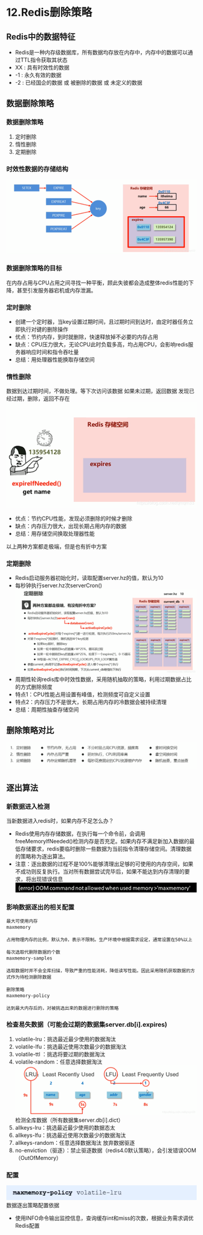 # 12.Redis删除策略

## Redis中的数据特征
* Redis是一种内存级数据库，所有数据均存放在内存中，内存中的数据可以通过TTL指令获取其状态
* XX : 具有时效性的数据
* -1 : 永久有效的数据
* -2 : 已经国企的数据 或 被删除的数据 或 未定义的数据
## 数据删除策略
### 数据删除策略
1. 定时删除
2. 惰性删除
3. 定期删除
### 时效性数据的存储结构
![1](https://github.com/syYurnero/images-Source/blob/main/Redis/12/1.png?raw=true)

### 数据删除策略的目标
在内存占用与CPU占用之间寻找一种平衡，顾此失彼都会造成整体redis性能的下降，甚至引发服务器宕机或内存泄漏。

### 定时删除
* 创建一个定时器，当key设置过期时间，且过期时间到达时，由定时器任务立即执行对键的删除操作
* 优点：节约内存，到时就删除，快速释放掉不必要的内存占用
* 缺点：CPU压力很大，无论CPU此时负载多高，均占用CPU，会影响redis服务器响应时间和指令吞吐量
* 总结：用处理器性能换取存储空间
### 惰性删除
数据到达过期时间，不做处理。等下次访问该数据
如果未过期，返回数据
发现已经过期，删除，返回不存在
![2](https://github.com/syYurnero/images-Source/blob/main/Redis/12/2.png?raw=true)
* 优点：节约CPU性能，发现必须删除的时候才删除
* 缺点：内存压力很大，出现长期占用内存的数据
* 总结：用存储空间换取处理器性能

以上两种方案都走极端，但是也有折中方案

### 定期删除
* Redis启动服务器初始化时，读取配置server.hz的值，默认为10
* 每秒钟执行server.hz次serverCron()
![3](https://github.com/syYurnero/images-Source/blob/main/Redis/12/3.png?raw=true)
* 周期性轮询redis库中时效性数据，采用随机抽取的策略，利用过期数据占比的方式删除频度
* 特点1：CPU性能占用设置有峰值，检测频度可自定义设置
* 特点2：内存压力不是很大，长期占用内存的冷数据会被持续清理
* 总结：周期性抽查存储空间
## 删除策略对比
![4](https://github.com/syYurnero/images-Source/blob/main/Redis/12/4.png?raw=true)

## 逐出算法
### 新数据进入检测
当新数据进入redis时，如果内存不足怎么办？

* Redis使用内存存储数据，在执行每一个命令前，会调用freeMemorylfNeeded()检测内存是否充足。如果内存不满足新加入数据的最低存储要求，redis要临时删除一些数据为当前指令清理存储空间。清理数据的策略称为逐出算法。
* 注意：逐出数据的过程不是100%能够清理出足够的可使用的内存空间，如果不成功则反复执行。当对所有数据尝试完毕后，如果不能达到内存清理的要求，将出现错误信息
![5](https://github.com/syYurnero/images-Source/blob/main/Redis/12/5.png?raw=true)
### 影响数据逐出的相关配置
```shell
最大可使用内存
maxmemory

占用物理内存的比例，默认为0，表示不限制。生产环境中根据需求设定，通常设置在50%以上

每次选取代删除数据的个数
maxmemory-samples

选取数据时并不会全库扫描，导致严重的性能消耗，降低读写性能。因此采用随机获取数据的方式作为待检测删除数据

删除策略
maxmemory-policy

达到最大内存后的，对被挑选出来的数据进行删除的策略
```
### 检查易失数据（可能会过期的数据集server.db[i].expires)

1. volatile-lru：挑选最近最少使用的数据淘汰
2. volatile-lfu：挑选最近使用次数最少的数据淘汰
3. volatile-ttl ：挑选将要过期的数据淘汰
4. volatile-random：任意选择数据淘汰
![6](https://github.com/syYurnero/images-Source/blob/main/Redis/12/6.png?raw=true)
检测全库数据（所有数据集server.db[i].dict）
5. allkeys-lru：挑选最近最少使用的数据态太
6. allkeys-lfu：挑选最近使用次数最少的数据淘汰
7. allkeys-random：任意选择数据淘汰
放弃数据驱逐
8. no-enviction（驱逐）：禁止驱逐数据（redis4.0默认策略），会引发错误OOM（OutOfMemory）
### 配置
![7](https://github.com/syYurnero/images-Source/blob/main/Redis/12/7.png?raw=true)
数据逐出策略配置依据

* 使用INFO命令输出监控信息，查询缓存int和miss的次数，根据业务需求调优Redis配置